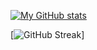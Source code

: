 [![My GitHub stats](https://github-readme-stats.vercel.app/api?username=ProgramminCat&theme=dracula&include_all_commits=true)](https://github.com/anuraghazra/github-readme-stats)

[![GitHub Streak](https://streak-stats.demolab.com?user=ProgramminCat&theme=dracula)]
